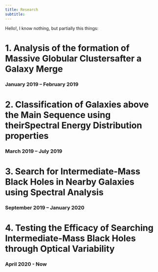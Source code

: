 ```yaml
---
title: Research
subtitle: 
---
```



Hello!, I know nothing, but partially this things:

# 1. Analysis of the formation of Massive Globular Clustersafter a Galaxy Merge
### January 2019 – February 2019


# 2. Classification of Galaxies above the Main Sequence using theirSpectral Energy Distribution properties
### March 2019 – July 2019

# 3. Search for Intermediate-Mass Black Holes in Nearby Galaxies using Spectral Analysis
### September 2019 – January 2020

# 4. Testing the Efficacy of Searching Intermediate-Mass Black Holes through Optical Variability 
### April 2020 - Now

